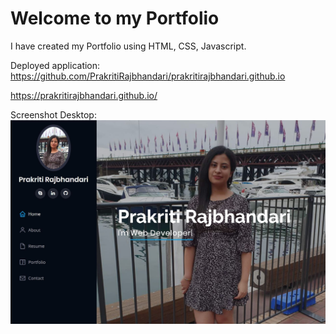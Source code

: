 # Welcome to my Portfolio

I have created my Portfolio using HTML, CSS, Javascript.

Deployed application: https://github.com/PrakritiRajbhandari/prakritirajbhandari.github.io

https://prakritirajbhandari.github.io/

Screenshot Desktop:
<img src="./assets/img/desktop.JPG" alt=" portfolio desktop screenshot"/>
